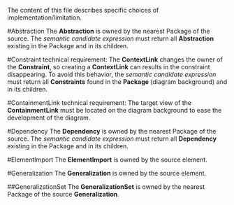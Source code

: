 The content of this file describes specific choices of implementation/limitation.

#Abstraction
The **Abstraction** is owned by the nearest Package of the source.
The *semantic candidate expression* must return all **Abstraction** existing in the Package and in its children.

#Constraint
technical requirement:
The **ContextLink** changes the owner of the **Constraint**, so creating a **ContextLink** can results in the constraint disappearing. To avoid this behavior, the *semantic candidate expression* must return all **Constraints** found in the **Package** (diagram background) and in its children.

#ContainmentLink
technical requirement: The target view of the **ContainmentLink** must be located on the diagram background to ease the development of the diagram.  

#Dependency
The **Dependency** is owned by the nearest Package of the source.
The *semantic candidate expression* must return all **Dependency** existing in the Package and in its children.

#ElementImport
The **ElementImport** is owned by the source element.

#Generalization
The **Generalization** is owned by the source element.

##GeneralizationSet
The **GeneralizationSet** is owned by the nearest Package of the source **Generalization**.